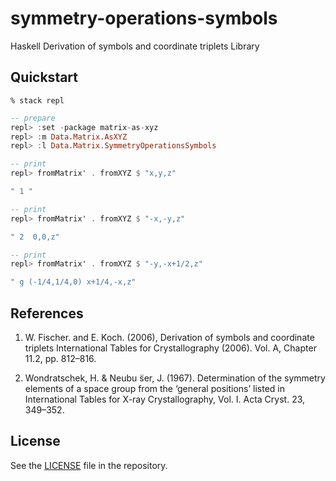 # symmetry-operations-symbols

Haskell Derivation of symbols and coordinate triplets Library

## Quickstart

```shell
% stack repl
```

```haskell
-- prepare
repl> :set -package matrix-as-xyz
repl> :m Data.Matrix.AsXYZ
repl> :l Data.Matrix.SymmetryOperationsSymbols

-- print
repl> fromMatrix' . fromXYZ $ "x,y,z"

" 1 "

-- print 
repl> fromMatrix' . fromXYZ $ "-x,-y,z"

" 2  0,0,z"

-- print
repl> fromMatrix' . fromXYZ $ "-y,-x+1/2,z"

" g (-1/4,1/4,0) x+1/4,-x,z"

```

## References

1. W. Fischer. and E. Koch. (2006), Derivation of symbols and coordinate triplets International Tables for Crystallography (2006). Vol. A, Chapter 11.2, pp. 812–816.

2. Wondratschek, H. & Neubu ̈ser, J. (1967). Determination of the symmetry elements of a space group from the ‘general positions’ listed in International Tables for X-ray Crystallography, Vol. I. Acta Cryst. 23, 349–352.

## License

See the [LICENSE](https://raw.githubusercontent.com/narumij/symmetry-operations-symbols/master/LICENSE)
file in the repository.
